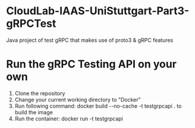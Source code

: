 # CloudLab-IAAS-UniStuttgart-Part3-gRPCTest
Java project of test gRPC that makes use of proto3 &amp; gRPC features

# Run the gRPC Testing API on your own
1. Clone the repository
2. Change your current working directory to "Docker"
3. Run following command: docker build --no-cache -t testgrpcapi . to build the image
4. Run the container: docker run -t testgrpcapi
